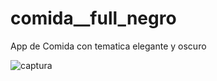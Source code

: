 # comida__full_negro
 App  de Comida con tematica elegante y oscuro

![captura](https://github.com/byronsmb/comida__full_negro/assets/139835923/c8ca55fa-785e-4978-ac53-fa9b4bb93c70)
